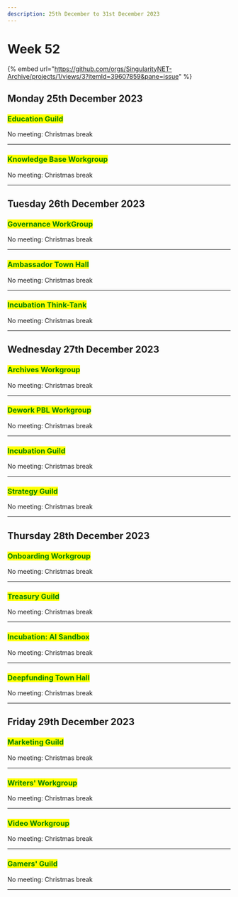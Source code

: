 ```yaml
---
description: 25th December to 31st December 2023
---
```


# Week 52

{% embed url="https://github.com/orgs/SingularityNET-Archive/projects/1/views/3?itemId=39607859&pane=issue" %}

## Monday 25th December 2023 <a href="#docs-internal-guid-4c78e875-7fff-08ca-0e62-a7b2aa7d9bed" id="docs-internal-guid-4c78e875-7fff-08ca-0e62-a7b2aa7d9bed"></a>

### <mark style="color:green;">Education Guild</mark>

No meeting: Christmas break

***

### <mark style="color:green;">Knowledge Base Workgroup</mark>

No meeting: Christmas break

***

## Tuesday 26th December 2023

### <mark style="color:green;">Governance WorkGroup</mark>

No meeting: Christmas break

***

### <mark style="color:green;">Ambassador Town Hall</mark>

No meeting: Christmas break

***

### <mark style="color:green;">Incubation Think-Tank</mark>

No meeting: Christmas break

***

## Wednesday 27th December 2023

### <mark style="color:green;">Archives Workgroup</mark>

No meeting: Christmas break

***

### <mark style="color:green;">Dework PBL Workgroup</mark>

No meeting: Christmas break

***

### <mark style="color:green;">Incubation Guild</mark>

No meeting: Christmas break

***

### <mark style="color:green;">Strategy Guild</mark>

No meeting: Christmas break

***

## Thursday 28th December 2023

### <mark style="color:green;">Onboarding Workgroup</mark>

No meeting: Christmas break

***

### <mark style="color:green;">Treasury Guild</mark>

No meeting: Christmas break

***

### <mark style="color:green;">Incubation: AI Sandbox</mark>

No meeting: Christmas break

***

### <mark style="color:green;">Deepfunding Town Hall</mark>

No meeting: Christmas break

***

## Friday 29th December 2023

### <mark style="color:green;">Marketing Guild</mark>

No meeting: Christmas break

***

### <mark style="color:green;">Writers' Workgroup</mark>

No meeting: Christmas break

***

### <mark style="color:green;">Video Workgroup</mark>

No meeting: Christmas break

***

### <mark style="color:green;">Gamers' Guild</mark>

No meeting: Christmas break

***
